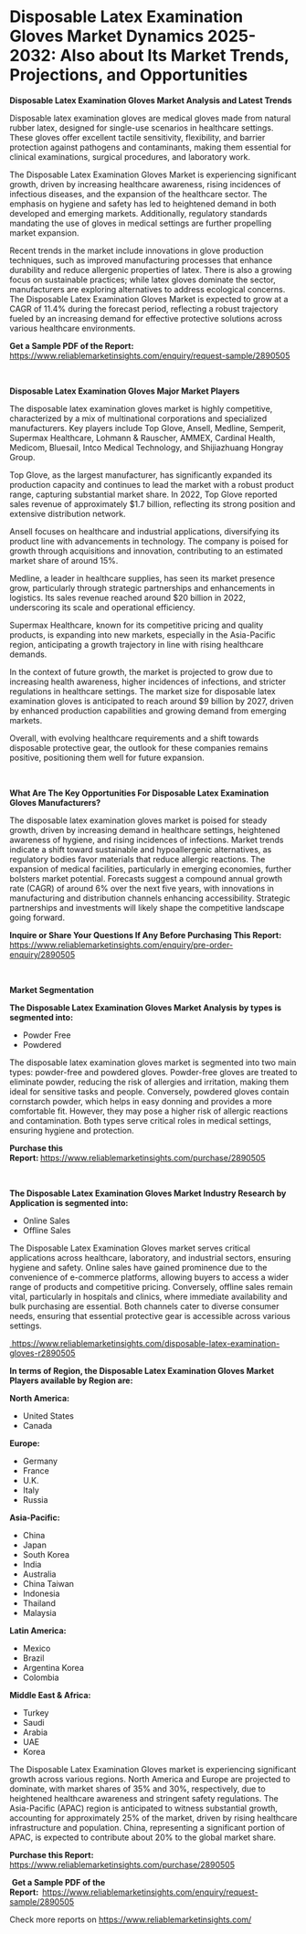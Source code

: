 <p><h1>Disposable Latex Examination Gloves Market Dynamics 2025-2032: Also about Its Market Trends, Projections, and Opportunities</h1></p><p><strong>Disposable Latex Examination Gloves Market Analysis and Latest Trends</strong></p>
<p><p>Disposable latex examination gloves are medical gloves made from natural rubber latex, designed for single-use scenarios in healthcare settings. These gloves offer excellent tactile sensitivity, flexibility, and barrier protection against pathogens and contaminants, making them essential for clinical examinations, surgical procedures, and laboratory work.</p><p>The Disposable Latex Examination Gloves Market is experiencing significant growth, driven by increasing healthcare awareness, rising incidences of infectious diseases, and the expansion of the healthcare sector. The emphasis on hygiene and safety has led to heightened demand in both developed and emerging markets. Additionally, regulatory standards mandating the use of gloves in medical settings are further propelling market expansion.</p><p>Recent trends in the market include innovations in glove production techniques, such as improved manufacturing processes that enhance durability and reduce allergenic properties of latex. There is also a growing focus on sustainable practices; while latex gloves dominate the sector, manufacturers are exploring alternatives to address ecological concerns. The Disposable Latex Examination Gloves Market is expected to grow at a CAGR of 11.4% during the forecast period, reflecting a robust trajectory fueled by an increasing demand for effective protective solutions across various healthcare environments.</p></p>
<p><strong>Get a Sample PDF of the Report:&nbsp;</strong> <a href="https://www.reliablemarketinsights.com/enquiry/request-sample/2890505?utm_campaign=2179&utm_medium=2&utm_source=Github&utm_content=ia&utm_term=14032025&utm_id=disposable-latex-examination-gloves">https://www.reliablemarketinsights.com/enquiry/request-sample/2890505</a></p>
<p>&nbsp;</p>
<p><strong>Disposable Latex Examination Gloves Major Market Players</strong></p>
<p><p>The disposable latex examination gloves market is highly competitive, characterized by a mix of multinational corporations and specialized manufacturers. Key players include Top Glove, Ansell, Medline, Semperit, Supermax Healthcare, Lohmann & Rauscher, AMMEX, Cardinal Health, Medicom, Bluesail, Intco Medical Technology, and Shijiazhuang Hongray Group.</p><p>Top Glove, as the largest manufacturer, has significantly expanded its production capacity and continues to lead the market with a robust product range, capturing substantial market share. In 2022, Top Glove reported sales revenue of approximately $1.7 billion, reflecting its strong position and extensive distribution network.</p><p>Ansell focuses on healthcare and industrial applications, diversifying its product line with advancements in technology. The company is poised for growth through acquisitions and innovation, contributing to an estimated market share of around 15%.</p><p>Medline, a leader in healthcare supplies, has seen its market presence grow, particularly through strategic partnerships and enhancements in logistics. Its sales revenue reached around $20 billion in 2022, underscoring its scale and operational efficiency.</p><p>Supermax Healthcare, known for its competitive pricing and quality products, is expanding into new markets, especially in the Asia-Pacific region, anticipating a growth trajectory in line with rising healthcare demands.</p><p>In the context of future growth, the market is projected to grow due to increasing health awareness, higher incidences of infections, and stricter regulations in healthcare settings. The market size for disposable latex examination gloves is anticipated to reach around $9 billion by 2027, driven by enhanced production capabilities and growing demand from emerging markets. </p><p>Overall, with evolving healthcare requirements and a shift towards disposable protective gear, the outlook for these companies remains positive, positioning them well for future expansion.</p></p>
<p>&nbsp;</p>
<p><strong>What Are The Key Opportunities For Disposable Latex Examination Gloves Manufacturers?</strong></p>
<p><p>The disposable latex examination gloves market is poised for steady growth, driven by increasing demand in healthcare settings, heightened awareness of hygiene, and rising incidences of infections. Market trends indicate a shift toward sustainable and hypoallergenic alternatives, as regulatory bodies favor materials that reduce allergic reactions. The expansion of medical facilities, particularly in emerging economies, further bolsters market potential. Forecasts suggest a compound annual growth rate (CAGR) of around 6% over the next five years, with innovations in manufacturing and distribution channels enhancing accessibility. Strategic partnerships and investments will likely shape the competitive landscape going forward.</p></p>
<p><strong>Inquire or Share Your Questions If Any Before Purchasing This Report:</strong> <a href="https://www.reliablemarketinsights.com/enquiry/pre-order-enquiry/2890505?utm_campaign=2179&utm_medium=2&utm_source=Github&utm_content=ia&utm_term=14032025&utm_id=disposable-latex-examination-gloves">https://www.reliablemarketinsights.com/enquiry/pre-order-enquiry/2890505</a></p>
<p>&nbsp;</p>
<p><strong>Market Segmentation</strong></p>
<p><strong>The Disposable Latex Examination Gloves Market Analysis by types is segmented into:</strong></p>
<p><ul><li> Powder Free</li><li>Powdered</li></ul></p>
<p><p>The disposable latex examination gloves market is segmented into two main types: powder-free and powdered gloves. Powder-free gloves are treated to eliminate powder, reducing the risk of allergies and irritation, making them ideal for sensitive tasks and people. Conversely, powdered gloves contain cornstarch powder, which helps in easy donning and provides a more comfortable fit. However, they may pose a higher risk of allergic reactions and contamination. Both types serve critical roles in medical settings, ensuring hygiene and protection.</p></p>
<p><strong>Purchase this Report:&nbsp;</strong><a href="https://www.reliablemarketinsights.com/purchase/2890505?utm_campaign=2179&utm_medium=2&utm_source=Github&utm_content=ia&utm_term=14032025&utm_id=disposable-latex-examination-gloves">https://www.reliablemarketinsights.com/purchase/2890505</a></p>
<p>&nbsp;</p>
<p><strong>The Disposable Latex Examination Gloves Market Industry Research by Application is segmented into:</strong></p>
<p><ul><li>Online Sales</li><li>Offline Sales</li></ul></p>
<p><p>The Disposable Latex Examination Gloves market serves critical applications across healthcare, laboratory, and industrial sectors, ensuring hygiene and safety. Online sales have gained prominence due to the convenience of e-commerce platforms, allowing buyers to access a wider range of products and competitive pricing. Conversely, offline sales remain vital, particularly in hospitals and clinics, where immediate availability and bulk purchasing are essential. Both channels cater to diverse consumer needs, ensuring that essential protective gear is accessible across various settings.</p></p>
<p><a href="https://www.reliablemarketinsights.com/disposable-latex-examination-gloves-r2890505?utm_campaign=2179&utm_medium=2&utm_source=Github&utm_content=ia&utm_term=14032025&utm_id=disposable-latex-examination-gloves">&nbsp;https://www.reliablemarketinsights.com/disposable-latex-examination-gloves-r2890505</a></p>
<p><strong>In terms of Region, the Disposable Latex Examination Gloves Market Players available by Region are:</strong></p>
<p>
    <p> <strong> North America: </strong>
        <ul>
            <li>United States</li>
            <li>Canada</li>
        </ul>
        </p> 
    <p> <strong> Europe: </strong>
        <ul>
            <li>Germany</li>
            <li>France</li>
            <li>U.K.</li>
            <li>Italy</li>
            <li>Russia</li>
        </ul>
        </p> 
    <p> <strong> Asia-Pacific: </strong>
        <ul>
            <li>China</li>
            <li>Japan</li>
            <li>South Korea</li>
            <li>India</li>
            <li>Australia</li>
            <li>China Taiwan</li>
            <li>Indonesia</li>
            <li>Thailand</li>
            <li>Malaysia</li>
        </ul>
        </p> 
    <p> <strong> Latin America: </strong>
        <ul>
            <li>Mexico</li>
            <li>Brazil</li>
            <li>Argentina Korea</li>
            <li>Colombia</li>
        </ul>
        </p> 
    <p> <strong> Middle East & Africa: </strong>
        <ul>
            <li>Turkey</li>
            <li>Saudi</li>
            <li>Arabia</li>
            <li>UAE</li>
            <li>Korea</li>
        </ul>
    </p>
    </p>
<p><p>The Disposable Latex Examination Gloves market is experiencing significant growth across various regions. North America and Europe are projected to dominate, with market shares of 35% and 30%, respectively, due to heightened healthcare awareness and stringent safety regulations. The Asia-Pacific (APAC) region is anticipated to witness substantial growth, accounting for approximately 25% of the market, driven by rising healthcare infrastructure and population. China, representing a significant portion of APAC, is expected to contribute about 20% to the global market share.</p></p>
<p><strong>Purchase this Report: </strong><a href="https://www.reliablemarketinsights.com/purchase/2890505?utm_campaign=2179&utm_medium=2&utm_source=Github&utm_content=ia&utm_term=14032025&utm_id=disposable-latex-examination-gloves">https://www.reliablemarketinsights.com/purchase/2890505</a></p>
<p>&nbsp;<strong>Get a Sample PDF of the Report:&nbsp;&nbsp;</strong><a href="https://www.reliablemarketinsights.com/enquiry/request-sample/2890505?utm_campaign=2179&utm_medium=2&utm_source=Github&utm_content=ia&utm_term=14032025&utm_id=disposable-latex-examination-gloves">https://www.reliablemarketinsights.com/enquiry/request-sample/2890505</a></p>
<p><strong></strong></p>
<p>Check more reports on <a href="https://www.reliablemarketinsights.com/?utm_campaign=2179&utm_medium=2&utm_source=Github&utm_content=ia&utm_term=14032025&utm_id=disposable-latex-examination-gloves">https://www.reliablemarketinsights.com/</a></p>